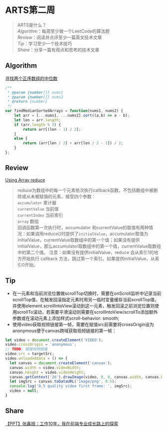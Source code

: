 # ARTS第二周

> ARTS是什么？  
  *Algorithm*：每周至少做一个LeetCode的算法题  
  *Review*：阅读并点评至少一篇英文技术文章  
  *Tip*：学习至少一个技术技巧  
  *Share*：分享一篇有观点和思考的技术文章  

## Algorithm

[寻找两个正序数组的中位数](https://leetcode-cn.com/explore/interview/card/tencent/221/array-and-strings/895/)

```js
/**
 * @param {number[]} nums1
 * @param {number[]} nums2
 * @return {number}
 */
var findMedianSortedArrays = function(nums1, nums2) {
    let arr = [...nums1, ...nums2].sort((a,b) => a - b);
    let len = arr.length;
    if (arr.length % 2) {
        return arr[(len - 1) / 2];
    }
    else {
        return (arr[len / 2] + arr[len / 2 - 1]) / 2;
    }
};
```

## Review

[Using Array reduce](https://davidwalsh.name/using-array-reduce)

> reduce为数组中的每一个元素依次执行callback函数，不包括数组中被删除或从未被赋值的元素，接受四个参数：  
`accumulator` 累计器  
`currentValue` 当前值  
`currentIndex` 当前索引  
`array` 数组  
> 回调函数第一次执行时，accumulator 和currentValue的取值有两种情况：如果调用reduce()时提供了`initialValue`，accumulator取值为initialValue，currentValue取数组中的第一个值；如果没有提供 initialValue，那么accumulator取数组中的第一个值，currentValue取数组中的第二个值。
> 注意：如果没有提供initialValue，reduce 会从索引1的地方开始执行 callback 方法，跳过第一个索引。如果提供initialValue，从索引0开始。

## Tip

- 在一元素和当前浏览位置做scrollTop切换时，需要在onScroll监听中记录当前scrollTop值，在触发回滚指定元素时用另一临时变量缓存当前scrollTop值，并使用element.scrollIntoView滚动到这一元素，触发回滚之前浏览位置则使用scrollTo滚动，若需要平滑滚动则需要在scrollIntoView/scrollTo添加额外参数或在滚动元素上添加样式scroll-behavior: smooth;
- 使用video获取视频链接第一帧，需要在赋值src前需要将crossOrigin设为anonymous便于canvas跨域获取视频链接的第一帧：

```js
let video = document.createElement('VIDEO');
video.crossOrigin = 'anonymous';
// TODO: 赋值视频链接
video.src = targetSrc;
video.onloadeddata = () => {
  let canvas = document.createElement('canvas');
  canvas.width = video.videoWidth;
  canvas.height = video.videoHeight;
  canvas.getContext('2d').drawImage(video, 0, 0, canvas.width, canvas.height);
  let imgSrc = canvas.toDataURL('image/png', 0.5);
  console.log('0.5 quality video first frame: ', imgSrc);
  video = null;
}
```

## Share

[【PPT】张鑫旭：工作10年，我在前端专业成长路上的探索](https://mp.weixin.qq.com/s/mjzhU4K-RS6IbhBiiL0sgw)
